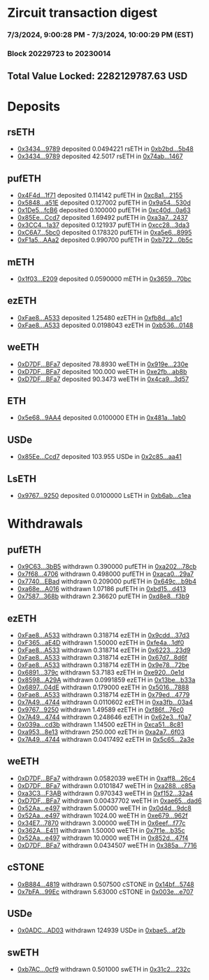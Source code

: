 # Zircuit transaction digest
### 7/3/2024, 9:00:28 PM - 7/3/2024, 10:00:29 PM (EST)
### Block 20229723 to 20230014

## Total Value Locked: 2282129787.63 USD

# Deposits
## rsETH
- [0x3434...9789](https://etherscan.io/address/0x34349c5569e7B846c3558961552D2202760A9789) deposited 0.0494221 rsETH in [0xb2bd...5b48](https://etherscan.io/tx/0x34349c5569e7B846c3558961552D2202760A9789)
- [0x3434...9789](https://etherscan.io/address/0x34349c5569e7B846c3558961552D2202760A9789) deposited 42.5017 rsETH in [0x74ab...1467](https://etherscan.io/tx/0x34349c5569e7B846c3558961552D2202760A9789)
## pufETH
- [0x4F4d...1f71](https://etherscan.io/address/0x4F4d49422623Dbe47598f97c78765fe376771f71) deposited 0.114142 pufETH in [0xc8a1...2155](https://etherscan.io/tx/0x4F4d49422623Dbe47598f97c78765fe376771f71)
- [0x5848...a51E](https://etherscan.io/address/0x58486E2351C82622671d0D2fa78E1fC95297a51E) deposited 0.127002 pufETH in [0x9a54...530d](https://etherscan.io/tx/0x58486E2351C82622671d0D2fa78E1fC95297a51E)
- [0x1De5...fcB6](https://etherscan.io/address/0x1De597caf08D335902774d3Cd0412EaeE12AfcB6) deposited 0.100000 pufETH in [0xc40d...0a63](https://etherscan.io/tx/0x1De597caf08D335902774d3Cd0412EaeE12AfcB6)
- [0x85Ee...Ccd7](https://etherscan.io/address/0x85Eea21f8c3706b97922A203dF69A82FFeB4Ccd7) deposited 1.69492 pufETH in [0xa3a7...2437](https://etherscan.io/tx/0x85Eea21f8c3706b97922A203dF69A82FFeB4Ccd7)
- [0x3CC4...1a37](https://etherscan.io/address/0x3CC4Abe5C1ABA3Ad282F0f0C4CBEc05A4a4E1a37) deposited 0.121937 pufETH in [0xcc28...3da3](https://etherscan.io/tx/0x3CC4Abe5C1ABA3Ad282F0f0C4CBEc05A4a4E1a37)
- [0xC6A7...5bc0](https://etherscan.io/address/0xC6A7193687B756b196F8686eF008D2BA703e5bc0) deposited 0.178320 pufETH in [0xa5e6...8995](https://etherscan.io/tx/0xC6A7193687B756b196F8686eF008D2BA703e5bc0)
- [0xF1a5...AAa2](https://etherscan.io/address/0xF1a5CE567385E8dAaB553075842d0954F3ACAAa2) deposited 0.990700 pufETH in [0xb722...0b5c](https://etherscan.io/tx/0xF1a5CE567385E8dAaB553075842d0954F3ACAAa2)
## mETH
- [0x1f03...E209](https://etherscan.io/address/0x1f033cA633C81ebeeE968F6935F1031a8D58E209) deposited 0.0590000 mETH in [0x3659...70bc](https://etherscan.io/tx/0x1f033cA633C81ebeeE968F6935F1031a8D58E209)
## ezETH
- [0xFae8...A533](https://etherscan.io/address/0xFae8821DD6e5F93431506bf234Ed94dDaaD2A533) deposited 1.25480 ezETH in [0xfb8d...a1c1](https://etherscan.io/tx/0xFae8821DD6e5F93431506bf234Ed94dDaaD2A533)
- [0xFae8...A533](https://etherscan.io/address/0xFae8821DD6e5F93431506bf234Ed94dDaaD2A533) deposited 0.0198043 ezETH in [0xb536...0148](https://etherscan.io/tx/0xFae8821DD6e5F93431506bf234Ed94dDaaD2A533)
## weETH
- [0xD7DF...BFa7](https://etherscan.io/address/0xD7DF7E085214743530afF339aFC420c7c720BFa7) deposited 78.8930 weETH in [0x919e...230e](https://etherscan.io/tx/0xD7DF7E085214743530afF339aFC420c7c720BFa7)
- [0xD7DF...BFa7](https://etherscan.io/address/0xD7DF7E085214743530afF339aFC420c7c720BFa7) deposited 100.000 weETH in [0xe2fb...ab8b](https://etherscan.io/tx/0xD7DF7E085214743530afF339aFC420c7c720BFa7)
- [0xD7DF...BFa7](https://etherscan.io/address/0xD7DF7E085214743530afF339aFC420c7c720BFa7) deposited 90.3473 weETH in [0x4ca9...3d57](https://etherscan.io/tx/0xD7DF7E085214743530afF339aFC420c7c720BFa7)
## ETH
- [0x5e68...9AA4](https://etherscan.io/address/0x5e68434130372D76372E69e1e2ab7b4c55739AA4) deposited 0.0100000 ETH in [0x481a...1ab0](https://etherscan.io/tx/0x5e68434130372D76372E69e1e2ab7b4c55739AA4)
## USDe
- [0x85Ee...Ccd7](https://etherscan.io/address/0x85Eea21f8c3706b97922A203dF69A82FFeB4Ccd7) deposited 103.955 USDe in [0x2c85...aa41](https://etherscan.io/tx/0x85Eea21f8c3706b97922A203dF69A82FFeB4Ccd7)
## LsETH
- [0x9767...9250](https://etherscan.io/address/0x97675D5D3fFd22401B78bA4C0a34fAAdd2039250) deposited 0.0100000 LsETH in [0xb6ab...c1ea](https://etherscan.io/tx/0x97675D5D3fFd22401B78bA4C0a34fAAdd2039250)
# Withdrawals
## pufETH
- [0x9C63...3bB5](https://etherscan.io/address/0x9C63d74a1805d99Ddb3A2eB88E127c02d65b3bB5) withdrawn 0.390000 pufETH in [0xa202...78cb](https://etherscan.io/tx/0x9C63d74a1805d99Ddb3A2eB88E127c02d65b3bB5)
- [0x7f68...4706](https://etherscan.io/address/0x7f68129245ecB36D8351FA04Cd29e398BD3a4706) withdrawn 0.498000 pufETH in [0xaca0...29a7](https://etherscan.io/tx/0x7f68129245ecB36D8351FA04Cd29e398BD3a4706)
- [0x7740...EBad](https://etherscan.io/address/0x774041A6Cbd48320Af25C95286d8520Da2c0EBad) withdrawn 0.209000 pufETH in [0x649c...b9b4](https://etherscan.io/tx/0x774041A6Cbd48320Af25C95286d8520Da2c0EBad)
- [0xa68e...A016](https://etherscan.io/address/0xa68e3515b1Df352451Cf654e246d564f8236A016) withdrawn 1.07186 pufETH in [0xbd15...d413](https://etherscan.io/tx/0xa68e3515b1Df352451Cf654e246d564f8236A016)
- [0x7587...368b](https://etherscan.io/address/0x75874Edda73Ad5109D09a56d51E1fB5DfD50368b) withdrawn 2.36620 pufETH in [0xd8e8...f3b9](https://etherscan.io/tx/0x75874Edda73Ad5109D09a56d51E1fB5DfD50368b)
## ezETH
- [0xFae8...A533](https://etherscan.io/address/0xFae8821DD6e5F93431506bf234Ed94dDaaD2A533) withdrawn 0.318714 ezETH in [0x9cdd...37d3](https://etherscan.io/tx/0xFae8821DD6e5F93431506bf234Ed94dDaaD2A533)
- [0xF365...aE4D](https://etherscan.io/address/0xF365B0841F68a01169Bbfe6a8cD16270b096aE4D) withdrawn 1.50000 ezETH in [0xfe4a...1df0](https://etherscan.io/tx/0xF365B0841F68a01169Bbfe6a8cD16270b096aE4D)
- [0xFae8...A533](https://etherscan.io/address/0xFae8821DD6e5F93431506bf234Ed94dDaaD2A533) withdrawn 0.318714 ezETH in [0x6223...23d9](https://etherscan.io/tx/0xFae8821DD6e5F93431506bf234Ed94dDaaD2A533)
- [0xFae8...A533](https://etherscan.io/address/0xFae8821DD6e5F93431506bf234Ed94dDaaD2A533) withdrawn 0.318714 ezETH in [0x67d7...8d6f](https://etherscan.io/tx/0xFae8821DD6e5F93431506bf234Ed94dDaaD2A533)
- [0xFae8...A533](https://etherscan.io/address/0xFae8821DD6e5F93431506bf234Ed94dDaaD2A533) withdrawn 0.318714 ezETH in [0x9e78...72be](https://etherscan.io/tx/0xFae8821DD6e5F93431506bf234Ed94dDaaD2A533)
- [0x6891...379c](https://etherscan.io/address/0x68911e803F6C52611C8aaA6d15869B91fEDB379c) withdrawn 53.7183 ezETH in [0xe920...0e1d](https://etherscan.io/tx/0x68911e803F6C52611C8aaA6d15869B91fEDB379c)
- [0x8598...A29A](https://etherscan.io/address/0x85986C49839f2EB806041Bc7750dFdfC9BE9A29A) withdrawn 0.0991859 ezETH in [0x13be...b33a](https://etherscan.io/tx/0x85986C49839f2EB806041Bc7750dFdfC9BE9A29A)
- [0x6897...04dE](https://etherscan.io/address/0x68977a1f7Ea1724974E27B97Cb2545074f9004dE) withdrawn 0.179000 ezETH in [0x5016...7888](https://etherscan.io/tx/0x68977a1f7Ea1724974E27B97Cb2545074f9004dE)
- [0xFae8...A533](https://etherscan.io/address/0xFae8821DD6e5F93431506bf234Ed94dDaaD2A533) withdrawn 0.318714 ezETH in [0x79ed...4779](https://etherscan.io/tx/0xFae8821DD6e5F93431506bf234Ed94dDaaD2A533)
- [0x7A49...4744](https://etherscan.io/address/0x7A493Be5c2ce014cD049Bf178a1ac0Db1B434744) withdrawn 0.0110602 ezETH in [0xa3fb...03a4](https://etherscan.io/tx/0x7A493Be5c2ce014cD049Bf178a1ac0Db1B434744)
- [0x9767...9250](https://etherscan.io/address/0x97675D5D3fFd22401B78bA4C0a34fAAdd2039250) withdrawn 1.49589 ezETH in [0xf86f...76c0](https://etherscan.io/tx/0x97675D5D3fFd22401B78bA4C0a34fAAdd2039250)
- [0x7A49...4744](https://etherscan.io/address/0x7A493Be5c2ce014cD049Bf178a1ac0Db1B434744) withdrawn 0.248646 ezETH in [0x62e3...f0a7](https://etherscan.io/tx/0x7A493Be5c2ce014cD049Bf178a1ac0Db1B434744)
- [0x039a...cd3b](https://etherscan.io/address/0x039aB17d77c8c67bB2B8fc91F28fB21B48bAcd3b) withdrawn 1.14500 ezETH in [0xca51...8c81](https://etherscan.io/tx/0x039aB17d77c8c67bB2B8fc91F28fB21B48bAcd3b)
- [0xa953...8e13](https://etherscan.io/address/0xa953199f569B65977b649c428dF7883CB2378e13) withdrawn 250.000 ezETH in [0xa2a7...6f03](https://etherscan.io/tx/0xa953199f569B65977b649c428dF7883CB2378e13)
- [0x7A49...4744](https://etherscan.io/address/0x7A493Be5c2ce014cD049Bf178a1ac0Db1B434744) withdrawn 0.0417492 ezETH in [0x5c65...2a3e](https://etherscan.io/tx/0x7A493Be5c2ce014cD049Bf178a1ac0Db1B434744)
## weETH
- [0xD7DF...BFa7](https://etherscan.io/address/0xD7DF7E085214743530afF339aFC420c7c720BFa7) withdrawn 0.0582039 weETH in [0xaff8...26c4](https://etherscan.io/tx/0xD7DF7E085214743530afF339aFC420c7c720BFa7)
- [0xD7DF...BFa7](https://etherscan.io/address/0xD7DF7E085214743530afF339aFC420c7c720BFa7) withdrawn 0.0101847 weETH in [0xa288...c85a](https://etherscan.io/tx/0xD7DF7E085214743530afF339aFC420c7c720BFa7)
- [0xa3C3...F3AB](https://etherscan.io/address/0xa3C36f2c022C54120CA55B09f555932b4D73F3AB) withdrawn 0.970343 weETH in [0xf152...32a4](https://etherscan.io/tx/0xa3C36f2c022C54120CA55B09f555932b4D73F3AB)
- [0xD7DF...BFa7](https://etherscan.io/address/0xD7DF7E085214743530afF339aFC420c7c720BFa7) withdrawn 0.00437702 weETH in [0xae65...dad6](https://etherscan.io/tx/0xD7DF7E085214743530afF339aFC420c7c720BFa7)
- [0x52Aa...e497](https://etherscan.io/address/0x52Aa899454998Be5b000Ad077a46Bbe360F4e497) withdrawn 5.00000 weETH in [0x0d4d...9dc8](https://etherscan.io/tx/0x52Aa899454998Be5b000Ad077a46Bbe360F4e497)
- [0x52Aa...e497](https://etherscan.io/address/0x52Aa899454998Be5b000Ad077a46Bbe360F4e497) withdrawn 1024.00 weETH in [0xe679...962f](https://etherscan.io/tx/0x52Aa899454998Be5b000Ad077a46Bbe360F4e497)
- [0x34E7...7870](https://etherscan.io/address/0x34E7B42eFA18ab64e9F479205B13DfD91aB87870) withdrawn 3.00000 weETH in [0x6eef...f77c](https://etherscan.io/tx/0x34E7B42eFA18ab64e9F479205B13DfD91aB87870)
- [0x362A...E411](https://etherscan.io/address/0x362A58e8991C009cbaca5Da141d364FbDd8AE411) withdrawn 1.50000 weETH in [0x7f1e...b35c](https://etherscan.io/tx/0x362A58e8991C009cbaca5Da141d364FbDd8AE411)
- [0x52Aa...e497](https://etherscan.io/address/0x52Aa899454998Be5b000Ad077a46Bbe360F4e497) withdrawn 10.0000 weETH in [0x852d...47f4](https://etherscan.io/tx/0x52Aa899454998Be5b000Ad077a46Bbe360F4e497)
- [0xD7DF...BFa7](https://etherscan.io/address/0xD7DF7E085214743530afF339aFC420c7c720BFa7) withdrawn 0.0434507 weETH in [0x385a...7716](https://etherscan.io/tx/0xD7DF7E085214743530afF339aFC420c7c720BFa7)
## cSTONE
- [0xB884...4819](https://etherscan.io/address/0xB8846219CA4E3A9654642302d7FF6A476b9A4819) withdrawn 0.507500 cSTONE in [0x14bf...5748](https://etherscan.io/tx/0xB8846219CA4E3A9654642302d7FF6A476b9A4819)
- [0x7bFA...99Ec](https://etherscan.io/address/0x7bFAF31f4bf5a314f97227278B6262480Ddf99Ec) withdrawn 5.63000 cSTONE in [0x003e...e707](https://etherscan.io/tx/0x7bFAF31f4bf5a314f97227278B6262480Ddf99Ec)
## USDe
- [0x0ADC...AD03](https://etherscan.io/address/0x0ADCcd300E936ecd45Ed69a4Ad35Ca56231aAD03) withdrawn 124939 USDe in [0xbae5...af2b](https://etherscan.io/tx/0x0ADCcd300E936ecd45Ed69a4Ad35Ca56231aAD03)
## swETH
- [0xb7AC...0cf9](https://etherscan.io/address/0xb7AC448C77B0b1C54FB6Be30aC5Abd5264690cf9) withdrawn 0.501000 swETH in [0x31c2...232c](https://etherscan.io/tx/0xb7AC448C77B0b1C54FB6Be30aC5Abd5264690cf9)
